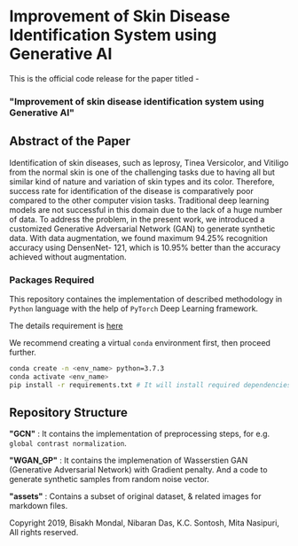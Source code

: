 # Improvement of Skin Disease Identification System using Generative AI

This is the official code release for the paper titled -
### "Improvement of skin disease identification system using Generative AI"

## Abstract of the Paper 
Identification of skin diseases, such as leprosy, Tinea
Versicolor, and Vitiligo from the normal skin is one of the
challenging tasks due to having all but similar kind of nature
and variation of skin types and its color. Therefore, success rate
for identification of the disease is comparatively poor compared
to the other computer vision tasks. Traditional deep learning
models are not successful in this domain due to the lack of a huge
number of data. To address the problem, in the present work,
we introduced a customized Generative Adversarial Network
(GAN) to generate synthetic data. With data augmentation, we
found maximum 94.25% recognition accuracy using DensenNet-
121, which is 10.95% better than the accuracy achieved without
augmentation.

### Packages Required
This repository containes the implementation of described methodology in `Python` language with the help of `PyTorch` Deep Learning framework.

The details requirement is [here](requirements.txt)

We recommend creating a virtual `conda` environment first, then proceed further.
```bash
conda create -n <env_name> python=3.7.3
conda activate <env_name>
pip install -r requirements.txt # It will install required dependencies.
```
## Repository Structure

**"GCN"** : It contains the implementation of preprocessing steps, for e.g. `global contrast normalization`.

**"WGAN_GP"** : It contains the implemenation of Wasserstien GAN (Generative Adversarial Network) with Gradient penalty. And a code to generate synthetic samples from random noise vector.

**"assets"** : Contains a subset of original dataset, & related images for markdown files.


Copyright 2019, Bisakh Mondal, Nibaran Das, K.C. Sontosh, Mita Nasipuri, All rights reserved.
